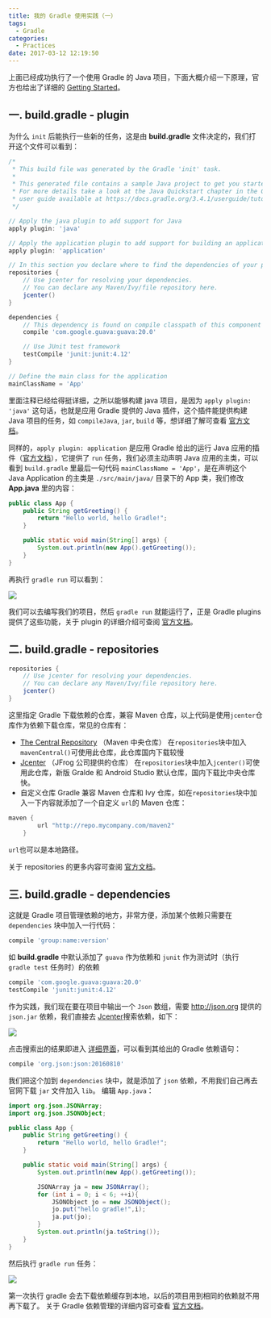 ```yaml
---
title: 我的 Gradle 使用实践（一）
tags:
  - Gradle
categories:
  - Practices
date: 2017-03-12 12:19:50
---
```

上面已经成功执行了一个使用 Gradle 的 Java 项目，下面大概介绍一下原理，官方也给出了详细的 [Getting Started](https://guides.gradle.org/creating-java-applications/)。
<!-- more -->

## 一. build.gradle - plugin
为什么 `init` 后能执行一些新的任务，这是由 **build.gradle** 文件决定的，我们打开这个文件可以看到：

``` groovy
/*
 * This build file was generated by the Gradle 'init' task.
 *
 * This generated file contains a sample Java project to get you started.
 * For more details take a look at the Java Quickstart chapter in the Gradle
 * user guide available at https://docs.gradle.org/3.4.1/userguide/tutorial_java_projects.html
 */

// Apply the java plugin to add support for Java
apply plugin: 'java'

// Apply the application plugin to add support for building an application
apply plugin: 'application'

// In this section you declare where to find the dependencies of your project
repositories {
    // Use jcenter for resolving your dependencies.
    // You can declare any Maven/Ivy/file repository here.
    jcenter()
}

dependencies {
    // This dependency is found on compile classpath of this component and consumers.
    compile 'com.google.guava:guava:20.0'

    // Use JUnit test framework
    testCompile 'junit:junit:4.12'
}

// Define the main class for the application
mainClassName = 'App'
```

里面注释已经给得挺详细，之所以能够构建 java 项目，是因为 `apply plugin: 'java'` 这句话，也就是应用 Gradle 提供的 Java 插件，这个插件能提供构建 Java 项目的任务，如 `compileJava`, `jar`, `build` 等，想详细了解可查看 [官方文档](https://docs.gradle.org/3.4.1/userguide/java_plugin.html)。

同样的，`apply plugin: application` 是应用 Gradle 给出的运行 Java 应用的插件（[官方文档](https://docs.gradle.org/3.4.1/userguide/application_plugin.html)），它提供了 `run` 任务，我们必须主动声明 Java 应用的主类，可以看到 `build.gradle` 里最后一句代码 `mainClassName = 'App'`，是在声明这个 Java Application 的主类是 `./src/main/java/` 目录下的 App 类，我们修改 **App.java** 里的内容：

``` java
public class App {
    public String getGreeting() {
        return "Hello world, hello Gradle!";
    }

    public static void main(String[] args) {
        System.out.println(new App().getGreeting());
    }
}
```

再执行 `gradle run` 可以看到：

![](http://upload-images.jianshu.io/upload_images/1281889-e20543a15366d08b.png?imageMogr2/auto-orient/strip%7CimageView2/2/w/1240)

我们可以去编写我们的项目，然后 `gradle run` 就能运行了，正是 Gradle plugins 提供了这些功能，关于 plugin 的详细介绍可查阅 [官方文档](https://docs.gradle.org/3.4.1/userguide/plugins.html)。

## 二. build.gradle - repositories
```groovy
repositories {
    // Use jcenter for resolving your dependencies.
    // You can declare any Maven/Ivy/file repository here.
    jcenter()
}
```

这里指定 Gradle 下载依赖的仓库，兼容 Maven 仓库，以上代码是使用`jcenter`仓库作为依赖下载仓库，常见的仓库有：
* [The Central Repository](http://search.maven.org/) （Maven 中央仓库）
在`repositories`块中加入`mavenCentral()`可使用此仓库，此仓库国内下载较慢
* [Jcenter](https://bintray.com/bintray/jcenter) （JFrog 公司提供的仓库）
在`repositories`块中加入`jcenter()`可使用此仓库，新版 Gralde 和 Android Studio 默认仓库，国内下载比中央仓库快。
* 自定义仓库
Gradle 兼容 Maven 仓库和 Ivy 仓库，如在`repositories`块中加入一下内容就添加了一个自定义 `url`的 Maven 仓库：

```groovy
maven {
        url "http://repo.mycompany.com/maven2"
    }
```

`url`也可以是本地路径。

关于 repositories 的更多内容可查阅 [官方文档](https://docs.gradle.org/3.4.1/userguide/artifact_dependencies_tutorial.html#sec:repositories_tutoria)。

## 三. build.gradle - dependencies
这就是 Gradle 项目管理依赖的地方，非常方便，添加某个依赖只需要在 `dependencies` 块中加入一行代码：
``` groovy
compile 'group:name:version'
```
如 **build.gradle** 中默认添加了 `guava` 作为依赖和 `junit` 作为测试时（执行 `gradle test` 任务时）的依赖
``` groovy
compile 'com.google.guava:guava:20.0'
testCompile 'junit:junit:4.12'
```
作为实践，我们现在要在项目中输出一个 `Json` 数组，需要 <http://json.org> 提供的 `json.jar` 依赖，我们直接去 [Jcenter](https://bintray.com/bintray/jcenter)搜索依赖，如下：

![](http://upload-images.jianshu.io/upload_images/1281889-b0e48588e1bd9920.png?imageMogr2/auto-orient/strip%7CimageView2/2/w/1240)

点击搜索出的结果即进入 [详细界面](https://bintray.com/bintray/jcenter/org.json:json)，可以看到其给出的 Gradle 依赖语句：
``` groovy
compile 'org.json:json:20160810'
```
我们把这个加到 `dependencies` 块中，就是添加了 `json` 依赖，不用我们自己再去官网下载 `jar` 文件加入 `lib`。
编辑 `App.java`：

``` java
import org.json.JSONArray;
import org.json.JSONObject;

public class App {
    public String getGreeting() {
        return "Hello world, hello Gradle!";
    }

    public static void main(String[] args) {
        System.out.println(new App().getGreeting());

        JSONArray ja = new JSONArray();
        for (int i = 0; i < 6; ++i){
            JSONObject jo = new JSONObject();
            jo.put("hello gradle!",i);
            ja.put(jo);
        }
        System.out.println(ja.toString());
    }
}
```

然后执行 `gradle run` 任务：

![](http://upload-images.jianshu.io/upload_images/1281889-7138a25ea4e025e5.png?imageMogr2/auto-orient/strip%7CimageView2/2/w/1240)

第一次执行 gradle 会去下载依赖缓存到本地，以后的项目用到相同的依赖就不用再下载了。
关于 Gradle 依赖管理的详细内容可查看 [官方文档](https://docs.gradle.org/3.4.1/userguide/artifact_dependencies_tutorial.html)。
